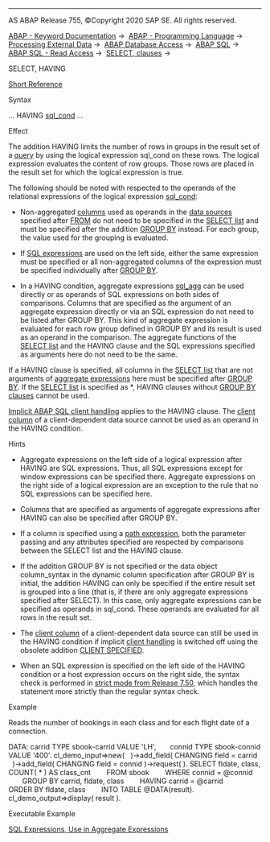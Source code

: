   

* * *

AS ABAP Release 755, ©Copyright 2020 SAP SE. All rights reserved.

[ABAP - Keyword Documentation](javascript:call_link\('abenabap.htm'\)) →  [ABAP - Programming Language](javascript:call_link\('abenabap_reference.htm'\)) →  [Processing External Data](javascript:call_link\('abenabap_language_external_data.htm'\)) →  [ABAP Database Access](javascript:call_link\('abenabap_sql.htm'\)) →  [ABAP SQL](javascript:call_link\('abenopensql.htm'\)) →  [ABAP SQL - Read Access](javascript:call_link\('abenopen_sql_reading.htm'\)) →  [SELECT, clauses](javascript:call_link\('abenselect_clauses.htm'\)) → 

SELECT, HAVING

[Short Reference](javascript:call_link\('abapselect_shortref.htm'\))

Syntax

... HAVING [sql\_cond](javascript:call_link\('abenasql_cond.htm'\)) ...

Effect

The addition HAVING limits the number of rows in groups in the result set of a [query](javascript:call_link\('abenquery_glosry.htm'\) "Glossary Entry") by using the logical expression sql\_cond on these rows. The logical expression evaluates the content of row groups. Those rows are placed in the result set for which the logical expression is true.

The following should be noted with respected to the operands of the relational expressions of the logical expression [sql\_cond](javascript:call_link\('abenosql_stmt_logexp.htm'\)):

-   Non-aggregated [columns](javascript:call_link\('abenopen_sql_columns.htm'\)) used as operands in the [data sources](javascript:call_link\('abapselect_data_source.htm'\)) specified after [FROM](javascript:call_link\('abapfrom_clause.htm'\)) do not need to be specified in the [SELECT list](javascript:call_link\('abapselect_list.htm'\)) and must be specified after the addition [GROUP BY](javascript:call_link\('abapgroupby_clause.htm'\)) instead. For each group, the value used for the grouping is evaluated.

-   If [SQL expressions](javascript:call_link\('abapsql_expr.htm'\)) are used on the left side, either the same expression must be specified or all non-aggregated columns of the expression must be specified individually after [GROUP BY](javascript:call_link\('abapgroupby_clause.htm'\)).

-   In a HAVING condition, aggregate expressions [sql\_agg](javascript:call_link\('abapselect_aggregate.htm'\)) can be used directly or as operands of SQL expressions on both sides of comparisons. Columns that are specified as the argument of an aggregate expression directly or via an SQL expression do not need to be listed after GROUP BY. This kind of aggregate expression is evaluated for each row group defined in GROUP BY and its result is used as an operand in the comparison. The aggregate functions of the [SELECT list](javascript:call_link\('abapselect_list.htm'\)) and the HAVING clause and the SQL expressions specified as arguments here do not need to be the same.

If a HAVING clause is specified, all columns in the [SELECT list](javascript:call_link\('abapselect_list.htm'\)) that are not arguments of [aggregate expressions](javascript:call_link\('abapselect_aggregate.htm'\)) here must be specified after [GROUP BY](javascript:call_link\('abapgroupby_clause.htm'\)). If the [SELECT list](javascript:call_link\('abapselect_list.htm'\)) is specified as \*, HAVING clauses without [GROUP BY clauses](javascript:call_link\('abapgroupby_clause.htm'\)) cannot be used.

[Implicit ABAP SQL client handling](javascript:call_link\('abenopen_sql_client_handling.htm'\)) applies to the HAVING clause. The [client column](javascript:call_link\('abenclient_column_glosry.htm'\) "Glossary Entry") of a client-dependent data source cannot be used as an operand in the HAVING condition.

Hints

-   Aggregate expressions on the left side of a logical expression after HAVING are SQL expressions. Thus, all SQL expressions except for window expressions can be specified there. Aggregate expressions on the right side of a logical expression are an exception to the rule that no SQL expressions can be specified here.

-   Columns that are specified as arguments of aggregate expressions after HAVING can also be specified after GROUP BY.

-   If a column is specified using a [path expression](javascript:call_link\('abenopen_sql_path.htm'\)), both the parameter passing and any attributes specified are respected by comparisons between the SELECT list and the HAVING clause.

-   If the addition GROUP BY is not specified or the data object column\_syntax in the dynamic column specification after GROUP BY is initial, the addition HAVING can only be specified if the entire result set is grouped into a line (that is, if there are only aggregate expressions specified after SELECT). In this case, only aggregate expressions can be specified as operands in sql\_cond. These operands are evaluated for all rows in the result set.

-   The [client column](javascript:call_link\('abenclient_column_glosry.htm'\) "Glossary Entry") of a client-dependent data source can still be used in the HAVING condition if implicit [client handling](javascript:call_link\('abenclient_handling_glosry.htm'\) "Glossary Entry") is switched off using the obsolete addition [CLIENT SPECIFIED](javascript:call_link\('abapselect_client_obsolete.htm'\)).

-   When an SQL expression is specified on the left side of the HAVING condition or a host expression occurs on the right side, the syntax check is performed in [strict mode from Release 7.50](javascript:call_link\('abenopensql_strict_mode_750.htm'\)), which handles the statement more strictly than the regular syntax check.

Example

Reads the number of bookings in each class and for each flight date of a connection.

DATA: carrid TYPE sbook-carrid VALUE 'LH',
      connid TYPE sbook-connid VALUE '400'.
cl\_demo\_input=>new(
  )->add\_field( CHANGING field = carrid
  )->add\_field( CHANGING field = connid )->request( ).
SELECT fldate, class, COUNT( \* ) AS class\_cnt
       FROM sbook
       WHERE connid = @connid
       GROUP BY carrid, fldate, class
       HAVING carrid = @carrid
       ORDER BY fldate, class
       INTO TABLE @DATA(result).
cl\_demo\_output=>display( result ).

Executable Example

[SQL Expressions, Use in Aggregate Expressions](javascript:call_link\('abensql_expr_in_aggregates_abexa.htm'\))